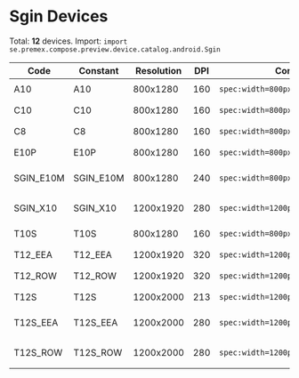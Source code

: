 # Sgin Devices

Total: **12** devices. Import: `import se.premex.compose.preview.device.catalog.android.Sgin`

| Code | Constant | Resolution | DPI | Compose Spec | Preview Usage |
|------|----------|------------|-----|-------------|---------------|
| A10 | A10 | 800x1280 | 160 | `spec:width=800px,height=1280px,dpi=160` | `@Preview(device = Sgin.A10)` |
| C10 | C10 | 800x1280 | 160 | `spec:width=800px,height=1280px,dpi=160` | `@Preview(device = Sgin.C10)` |
| C8 | C8 | 800x1280 | 160 | `spec:width=800px,height=1280px,dpi=160` | `@Preview(device = Sgin.C8)` |
| E10P | E10P | 800x1280 | 160 | `spec:width=800px,height=1280px,dpi=160` | `@Preview(device = Sgin.E10P)` |
| SGIN_E10M | SGIN_E10M | 800x1280 | 240 | `spec:width=800px,height=1280px,dpi=240` | `@Preview(device = Sgin.SGIN_E10M)` |
| SGIN_X10 | SGIN_X10 | 1200x1920 | 280 | `spec:width=1200px,height=1920px,dpi=280` | `@Preview(device = Sgin.SGIN_X10)` |
| T10S | T10S | 800x1280 | 160 | `spec:width=800px,height=1280px,dpi=160` | `@Preview(device = Sgin.T10S)` |
| T12_EEA | T12_EEA | 1200x1920 | 320 | `spec:width=1200px,height=1920px,dpi=320` | `@Preview(device = Sgin.T12_EEA)` |
| T12_ROW | T12_ROW | 1200x1920 | 320 | `spec:width=1200px,height=1920px,dpi=320` | `@Preview(device = Sgin.T12_ROW)` |
| T12S | T12S | 1200x2000 | 213 | `spec:width=1200px,height=2000px,dpi=213` | `@Preview(device = Sgin.T12S)` |
| T12S_EEA | T12S_EEA | 1200x2000 | 280 | `spec:width=1200px,height=2000px,dpi=280` | `@Preview(device = Sgin.T12S_EEA)` |
| T12S_ROW | T12S_ROW | 1200x2000 | 280 | `spec:width=1200px,height=2000px,dpi=280` | `@Preview(device = Sgin.T12S_ROW)` |

<!-- Generated automatically. Do not edit manually. -->
